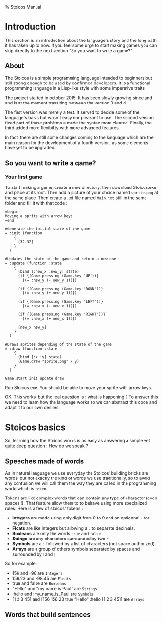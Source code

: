 % Stoicos Manual

# Introduction

This section is an introduction about the language's story and the long path it has taken up to now. If you feel some urge to start making games you can skip directly to the next section "So you want to write a game?"

## About

The Stoicos is a simple programming language intended to beginners but still strong enough to be used by confirmed developers.
It is a functional programming language in a Lisp-like style with some imperative traits.

The project started in october 2015. It has been slowly growing since and and is at the moment transiting between the version 3 and 4.

The first version was merely a test. It served to decide some of the language's basis but wasn't easy nor pleasant to use. The second version fixed part of those problems a made the syntax more cleared. Finally, the third added more flexibility with more advanced features.

In fact, there are still some changes coming to the language which are the main reason for the development of a fourth version, as some elements have yet to be upgraded.


## So you want to write a game?

### Your first game
To start making a game, create a new directory, then download Stoicos.exe and place at its root. Then add a picture of your choice named `sprite.png` at the same place.
Then create a .txt file named `Main.txt` still in the same folder and fill it with that code :

```
=begin
Moving a sprite with arrow keys
=end

#Generate the initial state of the game
= :init (function
    {
      [32 32]
    }
  )

#Updates the state of the game and return a new one
= :update (function :state
    {
      (bind [:new_x :new_y] state)
      (if {(Game.pressing (Game.key "UP"))}
        {(= :new_y (- new_y 1))})

      (if {(Game.pressing (Game.key "DOWN"))}
        {(= :new_y (+ new_y 1))})

      (if {(Game.pressing (Game.key "LEFT"))}
        {(= :new_x (- new_x 1))})

      (if {(Game.pressing (Game.key "RIGHT"))}
        {(= :new_x (+ new_x 1))})

      [new_x new_y]  
    }
  )

#Draws sprites depending of the state of the game
= :draw (function :state
    {
      (bind [:x :y] state)
      (Game.draw "sprite.png" x y)
    }
  )

Game.start init update draw
```

Run Stoicos.exe. You should be able to move your sprite with arrow keys.

OK. This works, but the real question is : what is happening ? To answer this we need to learn how the language works so we can abstract this code and adapt it to our own desires.

# Stoicos basics

So, learning how the Stoicos works is as easy as answering a simple yet quite deep question : How do we speak ?

## Speeches made of words

As in natural language we use everyday the Stoicos' building bricks are words, but not exactly the kind of words we use traditionally, so to avoid any confusion we will call them the way they are called in the programming world which is `token`.

Tokens are like complex words that can contain any type of character (even spaces !). That feature allow them to to behave using more specialized rules. Here is a few of stoicos' tokens :

- **Integers** are made using only digit from 0 to 9 and an optionnal `-` for negation.
- **Floats** are like integers but allowing a `.` to separate  decimals.
- **Booleans** are only the words `true` and `false`
- **Strings** are any characters surrounded by two `"`.
- **Symbols** are a `:` followed by a list of characters (not space authorized).
- **Arrays** are a group of others symbols separated by spaces and surrounded by `[`and `]`

So for example :

- 156 and -98 are `Integers`
- 156.23 and -98.45 are `Floats`
- true and false are `Booleans`
- "Hello" and "my name is Paul" are `Strings`
- :hello and :my_name_is_Paul are `Symbols`
- [1 2 3 45] and [156 156.23 true "Hello" :hello [1 2 3 45]] are `Arrays`

## Words that build sentences
